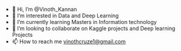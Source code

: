 - 👋 Hi, I’m @Vinoth_Kannan
- 👀 I’m interested in Data and Deep Learning
- 🌱 I’m currently learning Masters in Information technology
- 💞️ I’m looking to collaborate on Kaggle projects and Deep learning Projects
- 📫 How to reach me vinothcruze1@gmail.com

<!---
VinothCruze/VinothCruze is a ✨ special ✨ repository because its `README.md` (this file) appears on your GitHub profile.
You can click the Preview link to take a look at your changes.
--->
